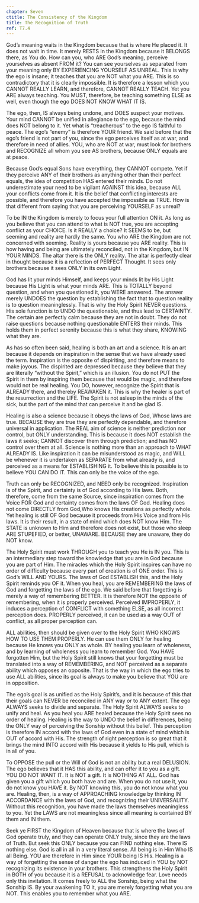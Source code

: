 ```yaml
---
chapter: Seven
ctitle: The Consistency of the Kingdom
title: The Recognition of Truth
ref: T7.4
---
```


God’s meaning waits in the Kingdom because that is where He placed it.
It does not wait in time. It merely RESTS in the Kingdom because it
BELONGS there, as You do. How can you, who ARE God’s meaning, perceive
yourselves as absent FROM it? You can see yourselves as separated from
your meaning only BY EXPERIENCING YOURSELF AS UNREAL. This is why the
ego is insane; it teaches that you are NOT what you ARE. This is so
contradictory that it is clearly impossible. It is therefore a lesson
which you CANNOT REALLY LEARN, and therefore, CANNOT REALLY TEACH. Yet
you ARE always teaching. You MUST, therefore, be teaching something ELSE
as well, even though the ego DOES NOT KNOW WHAT IT IS.

The ego, then, IS always being undone, and DOES suspect your motives.
Your mind CANNOT be unified in allegiance to the ego, because the mind
does NOT belong to it. Yet what is “treacherous” to the ego IS faithful
to peace. The ego’s “enemy” is therefore YOUR friend. We said before
that the ego’s friend is not part of you, since the ego perceives itself
as at war, and therefore in need of allies. YOU, who are NOT at war,
must look for brothers and RECOGNIZE all whom you see AS brothers,
because ONLY equals are at peace.

Because God’s equal Sons have everything, they CANNOT compete. Yet if
they perceive ANY of their brothers as anything other than their perfect
equals, the idea of competition HAS entered their minds. Do not
underestimate your need to be vigilant AGAINST this
idea, because ALL your conflicts come from it. It is the belief that
conflicting interests are possible, and therefore you have accepted the
impossible as TRUE. How is that different from saying that you are
perceiving YOURSELF as unreal?

To be IN the Kingdom is merely to focus your full attention ON it. As
long as you believe that you can attend to what is NOT true, you are
accepting conflict as your CHOICE. Is it REALLY a choice? It SEEMS to
be, but seeming and reality are hardly the same. You who ARE the Kingdom
are not concerned with seeming. Reality is yours because you ARE
reality. This is how having and being are ultimately reconciled, not in
the Kingdom, but IN YOUR MINDS. The altar there is the ONLY reality. The
altar is perfectly clear in thought because it is a reflection of
PERFECT Thought. It sees only brothers because it sees ONLY in its own
Light.

God has lit your minds Himself, and keeps your minds lit by His Light
because His Light is what your minds ARE. This is TOTALLY beyond
question, and when you questioned it, you WERE answered. The answer
merely UNDOES the question by establishing the fact that to question
reality is to question meaninglessly. That is why the Holy Spirit NEVER
questions. His sole function is to UNDO the questionable, and thus lead
to CERTAINTY. The certain are perfectly calm because they are not in
doubt. They do not raise questions because nothing questionable ENTERS
their minds. This holds them in perfect serenity because this is what
they share, KNOWING what they are.

As has so often been said, healing is both an art and a science. It is
an art because it depends on inspiration in the sense that we have
already used the term. Inspiration is the opposite of dispiriting, and
therefore means to make joyous. The dispirited are depressed because they
believe that they are literally “without the Spirit,” which is an
illusion. You do not PUT the Spirit in them by inspiring them because
that would be magic, and therefore would not be real healing. You DO,
however, recognize the Spirit that is ALREADY there, and thereby
REAWAKEN it. This is why the healer is part of the resurrection and the
LIFE. The Spirit is not asleep in the minds of the sick, but the part of
the mind that can perceive it and be glad IS.

Healing is also a science because it obeys the laws of God,
Whose laws are true. BECAUSE they are true they are perfectly
dependable, and therefore universal in application. The REAL aim of
science is neither prediction nor control, but ONLY understanding. This
is because it does NOT establish the laws it seeks; CANNOT discover them
through prediction; and has NO control over them at all. Science is
nothing more than an approach to WHAT ALREADY IS. Like inspiration it
can be misunderstood as magic, and WILL be whenever it is undertaken as
SEPARATE from what already is, and perceived as a means for ESTABLISHING
it. To believe this is possible is to believe YOU CAN DO IT. This can only
be the voice of the ego.

Truth can only be RECOGNIZED, and NEED only be recognized. Inspiration
is of the Spirit, and certainty is of God according to His laws. Both,
therefore, come from the same Source, since inspiration comes from the
Voice FOR God and certainty comes from the laws OF God. Healing does not
come DIRECTLY from God,Who knows His creations as perfectly whole. Yet
healing is still OF God because it proceeds from His Voice and from His
laws. It is their result, in a state of mind which does NOT know Him.
The STATE is unknown to Him and therefore does not exist, but those who
sleep ARE STUPEFIED, or better, UNAWARE. BECAUSE they are unaware, they
do NOT know.

The Holy Spirit must work THROUGH you to teach you He is IN you. This is
an intermediary step toward the knowledge that you are in God because
you are part of Him. The miracles which the Holy Spirit inspires can
have no order of difficulty because every part of creation is of ONE
order. This is God’s WILL AND YOURS. The laws of God ESTABLISH this, and
the Holy Spirit reminds you OF it. When you heal, you are REMEMBERING
the laws of God and forgetting the laws of the ego. We said before that
forgetting is merely a way of remembering BETTER. It is therefore NOT
the opposite of remembering, when it is properly perceived. Perceived
IMPROPERLY, it induces a perception of CONFLICT with something ELSE, as
all incorrect perception does. PROPERLY perceived, it can be used as a
way OUT of conflict, as all proper perception can.

ALL abilities, then should be given over to the Holy Spirit
WHO KNOWS HOW TO USE THEM PROPERLY. He can use them
ONLY for healing because He knows you ONLY as whole. BY healing you
learn of wholeness, and by learning of wholeness you learn to remember
God. You HAVE forgotten Him, but the Holy Spirit still knows that your
forgetting must be translated into a way of REMEMBERING, and NOT
perceived as a separate ability which opposes an opposite. That is the
way in which the ego tries to use ALL abilities, since its goal is
always to make you believe that YOU are in opposition.

The ego’s goal is as unified as the Holy Spirit’s, and it is because of
this that their goals can NEVER be reconciled in ANY way or to ANY
extent. The ego ALWAYS seeks to divide and separate. The Holy Spirit
ALWAYS seeks to unify and heal. As you heal you ARE healed because the
Holy Spirit sees no order of healing. Healing is the way to UNDO the
belief in differences, being the ONLY way of perceiving the Sonship
without this belief. This perception is therefore IN accord with the
laws of God even in a state of mind which is OUT of accord with His. The
strength of right perception is so great that it brings the mind INTO
accord with His because it yields to His pull, which is in all of you.

To OPPOSE the pull or the Will of God is not an ability but a real
DELUSION. The ego believes that it HAS this ability, and can offer it to
you as a gift. YOU DO NOT WANT IT. It is NOT a gift. It is NOTHING AT
ALL. God has given you a gift which you both have and are. When you do
not use it, you do not know you HAVE it. By NOT knowing this, you do not
know what you are. Healing, then, is a way of APPROACHING knowledge by
thinking IN ACCORDANCE with the laws of God, and recognizing their
UNIVERSALITY. Without this recognition, you have made the laws
themselves meaningless to you. Yet the LAWS are not meaningless since
all meaning is contained BY them and IN them.

Seek ye FIRST the Kingdom of Heaven because that is where the laws of
God operate truly, and they can operate ONLY truly, since they are the
laws of Truth. But seek this ONLY because you can FIND nothing else.
There IS nothing else. God is all in all in a very literal sense. All
being is in Him Who IS all Being. YOU are therefore in Him since YOUR
being IS His. Healing is a way of forgetting the sense of danger the ego
has induced in YOU by NOT recognizing its
existence in your brothers. This strengthens the Holy Spirit in BOTH of
you because it is a REFUSAL to acknowledge fear. Love needs only this
invitation. It comes freely to ALL the Sonship, being what the Sonship
IS. By your awakening TO it, you are merely forgetting what you are NOT.
This enables you to remember what you ARE.

